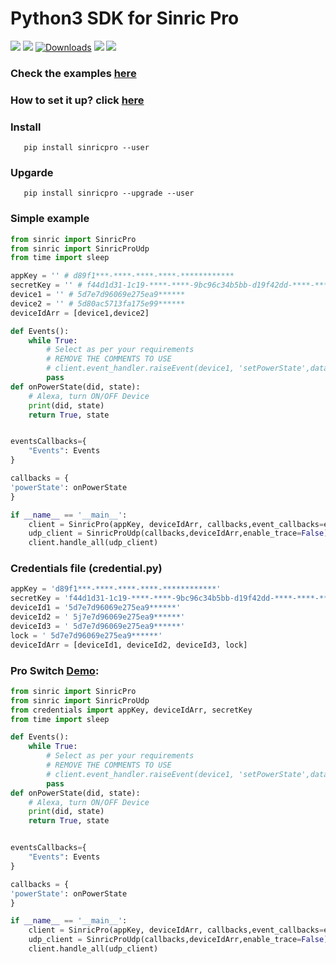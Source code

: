 #  Python3 SDK for Sinric Pro
[![](https://img.shields.io/pypi/format/sinricpro.svg)](https://github.com/sinricpro/Python-SDK) 
[![](https://img.shields.io/pypi/v/sinricpro.svg)](https://github.com/sinricpro/Python-SDK) 
[![Downloads](https://pepy.tech/badge/sinricpro)](https://pypi.org/project/sinricpro/)
[![](https://img.shields.io/github/repo-size/sinricpro/Python-SDK.svg)](https://github.com/sinricpro/Python-SDK) 
[![](https://img.shields.io/badge/author-Dhanush-orange.svg)](https://github.com/imdhanush)

### Check the examples [here](https://github.com/sinricpro/Python-Examples)

### How to set it up? click [here](https://dev.to/imdhanush/automation-with-alexa-jo)

### Install
       pip install sinricpro --user
   
### Upgarde
       pip install sinricpro --upgrade --user
   
### Simple example
```python
from sinric import SinricPro
from sinric import SinricProUdp
from time import sleep

appKey = '' # d89f1***-****-****-****-************
secretKey = '' # f44d1d31-1c19-****-****-9bc96c34b5bb-d19f42dd-****-****-****-************
device1 = '' # 5d7e7d96069e275ea9******
device2 = '' # 5d80ac5713fa175e99******
deviceIdArr = [device1,device2]

def Events():
    while True:
        # Select as per your requirements
        # REMOVE THE COMMENTS TO USE
        # client.event_handler.raiseEvent(device1, 'setPowerState',data={'state': 'On'})
        pass
def onPowerState(did, state):
    # Alexa, turn ON/OFF Device
    print(did, state)
    return True, state


eventsCallbacks={
    "Events": Events
}

callbacks = {
'powerState': onPowerState
}

if __name__ == '__main__':
    client = SinricPro(appKey, deviceIdArr, callbacks,event_callbacks=eventsCallbacks, enable_log=False,restore_states=True,secretKey=secretKey)
    udp_client = SinricProUdp(callbacks,deviceIdArr,enable_trace=False)  # Set it to True to start logging request Offline Request/Response
    client.handle_all(udp_client)

```

### Credentials file (credential.py)

```python
appKey = 'd89f1***-****-****-****-************'
secretKey = 'f44d1d31-1c19-****-****-9bc96c34b5bb-d19f42dd-****-****-****-************'
deviceId1 = '5d7e7d96069e275ea9******'
deviceId2 = ' 5j7e7d96069e275ea9******'
deviceId3 = ' 5d7e7d96069e275ea9******'
lock = ' 5d7e7d96069e275ea9******'
deviceIdArr = [deviceId1, deviceId2, deviceId3, lock]
```
### Pro Switch [Demo](https://github.com/sinricpro/Python-Examples/tree/master/pro_switch_example):

```python
from sinric import SinricPro
from sinric import SinricProUdp
from credentials import appKey, deviceIdArr, secretKey
from time import sleep

def Events():
    while True:
        # Select as per your requirements
        # REMOVE THE COMMENTS TO USE
        # client.event_handler.raiseEvent(device1, 'setPowerState',data={'state': 'On'})
        pass
def onPowerState(did, state):
    # Alexa, turn ON/OFF Device
    print(did, state)
    return True, state


eventsCallbacks={
    "Events": Events
}

callbacks = {
'powerState': onPowerState
}

if __name__ == '__main__':
    client = SinricPro(appKey, deviceIdArr, callbacks,event_callbacks=eventsCallbacks, restore_states=False,secretKey=secretKey)
    udp_client = SinricProUdp(callbacks,deviceIdArr,enable_trace=False)  # Set it to True to start logging request Offline Request/Response
    client.handle_all(udp_client)
```
